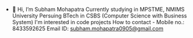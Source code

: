 - 👋 Hi, I’m Subham Mohapatra
Currently studying in MPSTME, NMIMS University
Persuing BTech in CSBS (Computer Science with Business System)
I'm interested in code projects
How to contact - 
Mobile no.: 8433592625
Email ID: subham.mohapatra0905@gmail.com

<!---
Subham0905/Subham0905 is a ✨ special ✨ repository because its `README.md` (this file) appears on your GitHub profile.
You can click the Preview link to take a look at your changes.
--->
